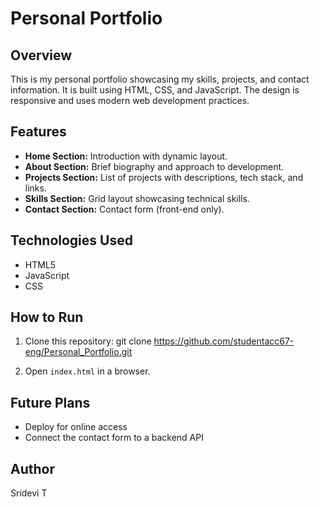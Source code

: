 # Personal Portfolio

## Overview

This is my personal portfolio showcasing my skills, projects, and contact information. It is built using HTML, CSS, and JavaScript. The design is responsive and uses modern web development practices.


## Features

- **Home Section:** Introduction with dynamic layout.
- **About Section:** Brief biography and approach to development.
- **Projects Section:** List of projects with descriptions, tech stack, and links.
- **Skills Section:** Grid layout showcasing technical skills.
- **Contact Section:** Contact form (front-end only).


## Technologies Used
- HTML5
- JavaScript
- CSS


## How to Run

1. Clone this repository: git clone https://github.com/studentacc67-eng/Personal_Portfolio.git

2. Open `index.html` in a browser.


## Future Plans

- Deploy for online access
- Connect the contact form to a backend API

## Author

Sridevi T
